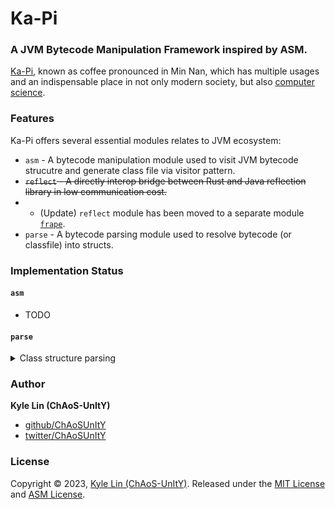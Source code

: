 # Ka-Pi

### A JVM Bytecode Manipulation Framework inspired by ASM.

[Ka-Pi](https://en.wiktionary.org/wiki/ka-pi), known as coffee 
pronounced in Min Nan, which has multiple usages and an indispensable
place in not only modern society, but also [computer science](https://en.wikipedia.org/wiki/Java_(programming_language)).

### Features

Ka-Pi offers several essential modules relates to JVM ecosystem:

- `asm` - A bytecode manipulation module used to visit JVM bytecode strucutre and generate class file via visitor pattern.
- ~~`reflect` - A directly interop bridge between Rust and Java reflection library in low communication cost.~~
- - (Update) `reflect` module has been moved to a separate module [`frape`](https://github.com/ChAoSUnItY/frape).
- `parse` - A bytecode parsing module used to resolve bytecode (or classfile) into structs.

### Implementation Status

#### `asm` 
- TODO

#### `parse`
<details>
    <summary> Class structure parsing </summary>

- [x] Magic Number (0xCAFEBABE)
- [x] Constant Pool
- - [x] Utf8
- - [x] Integer
- - [x] Float
- - [x] Long
- - [x] Double
- - [x] Class
- - [x] String
- - [x] Fieldref
- - [x] Methodref
- - [x] InterfaceMethodref
- - [x] NameAndType
- - [x] MethodHandle
- - [x] MethodType
- - [x] InvokeDynamic
- [x] Access Flags (Class)
- [x] This Class
- [x] Super Class
- [x] Interfaces
- [x] Field
- - [x] Access Flags (Field)
- - [x] Name Index
- - [x] Descriptor Index
- - [x] Attributes (See Class#Attributes)
- [x] Method
- - [x] Access Flags (Method)
- - [x] Name Index
- - [x] Descriptor Index
- - [x] Attributes (See Class#Attributes)
- [x] Attributes
- - [x] Attribute Info
- - - [x] Critical for JVM
- - - - [x] ConstantValue
- - - - [x] Code
- - - - [x] StackMapTable
- - - - [x] BootstrapMethods
- - - - [x] NestHost
- - - - [x] NestMembers
- - - - [x] PermittedSubclasses
- - - [ ] Critical for Java SE
- - - - [ ] Exceptions
- - - - [ ] InnerClasses
- - - - [ ] EnclosingMethod
- - - - [ ] Synthetic
- - - - [ ] Signature
- - - - [ ] Record
- - - - [x] SourceFile
- - - - [x] LineNumberTable
- - - - [ ] LocalVariableTable
- - - - [ ] LocalVariableTypeTable
- - - [ ] Not critical
- - - - [ ] SourceDebugExtension
- - - - [ ] Deprecated
- - - - [ ] RuntimeVisibleAnnotations
- - - - [ ] RuntimeInvisibleAnnotations
- - - - [ ] RuntimeVisibleParameterAnnotations
- - - - [ ] RuntimeInvisibleParameterAnnotations
- - - - [ ] RuntimeVisibleTypeAnnotations
- - - - [ ] RuntimeInvisibleTypeAnnotations
- - - - [ ] AnnotationDefault
- - - - [ ] MethodParameters
- - - - [ ] Module
- - - - [ ] ModulePackages
- - - - [ ] ModuleMainClass
- - - [x] Custom Attribute (Not described in specification)
</details>

### Author

**Kyle Lin (ChAoS-UnItY)**

* [github/ChAoSUnItY](https://github.com/ChAoSUnItY)
* [twitter/ChAoSUnItY](https://twitter.com/ChAoSUnItY_)

### License

Copyright © 2023, [Kyle Lin (ChAoS-UnItY)](https://github.com/ChAoSUnItY).
Released under the [MIT License](LICENSE) and [ASM License](ASM-LICENSE).
